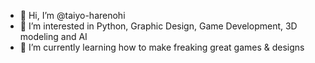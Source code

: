 - 👋 Hi, I’m @taiyo-harenohi
- 👀 I’m interested in Python, Graphic Design, Game Development, 3D modeling and AI
- 🌱 I’m currently learning how to make freaking great games & designs

<!---
taiyo-harenohi/taiyo-harenohi is a ✨ special ✨ repository because its `README.md` (this file) appears on your GitHub profile.
You can click the Preview link to take a look at your changes.
--->

